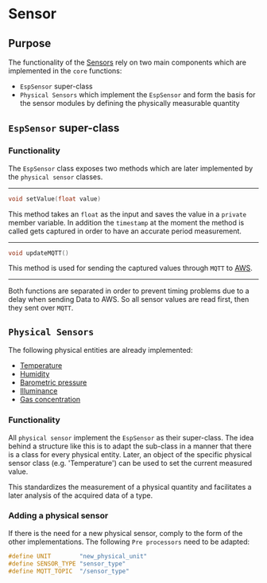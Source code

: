 # Sensor

## Purpose 

The functionality of the [Sensors](../../sensors/introduction.md) rely on two main components which are implemented in the `core` functions: 

* `EspSensor` super-class
* `Physical Sensors` which implement the `EspSensor` and form the basis for the sensor modules by defining the physically measurable quantity

## `EspSensor` super-class

### Functionality 

The `EspSensor` class exposes two methods which are later implemented by the `physical sensor` classes. 

---

```cpp
void setValue(float value)
```
This method takes an `float` as the input and saves the value in a `private` member variable. In addition the `timestamp` at the moment the method is called gets captured in order to have an accurate period measurement.

---

```cpp
void updateMQTT()
```

This method is used for sending the captured values through `MQTT` to [AWS](https://ece-iot.github.io/aws-iot-framework/aws/cli/configuration-basics/).

---

Both functions are separated in order to prevent timing problems due to a delay when sending Data to AWS. So all sensor values are read first, then they sent over `MQTT`. 

## `Physical Sensors`

The following physical entities are already implemented:

* [Temperature](https://github.com/ECE-IoT/esp-iot-framework/blob/master/src/core/physical_sensors/temperature.h)
* [Humidity](https://github.com/ECE-IoT/esp-iot-framework/blob/master/src/core/physical_sensors/humidity.h)
* [Barometric pressure](https://github.com/ECE-IoT/esp-iot-framework/blob/master/src/core/physical_sensors/pressure.h)
* [Illuminance](https://github.com/ECE-IoT/esp-iot-framework/blob/master/src/core/physical_sensors/pressure.h)
* [Gas concentration](https://github.com/ECE-IoT/esp-iot-framework/blob/master/src/core/physical_sensors/gas_concentration.h)

### Functionality 

All `physical sensor` implement the `EspSensor` as their super-class. The idea behind a structure like this is to adapt the sub-class in a manner that there is a class for every physical entity. Later, an object of the specific physical sensor class (e.g. 'Temperature') can be used to set the current measured value.

This standardizes the measurement of a physical quantity and facilitates a later analysis of the acquired data of a type.

### Adding a physical sensor

If there is the need for a new physical sensor, comply to the form of the other implementations. The following `Pre processors` need to be adapted:

```cpp
#define UNIT        "new_physical_unit"
#define SENSOR_TYPE "sensor_type"
#define MQTT_TOPIC  "/sensor_type"
```